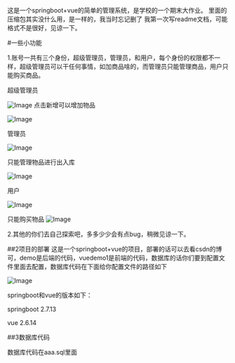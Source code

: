 这是一个springboot+vue的简单的管理系统，是学校的一个期末大作业。
里面的压缩包其实没什么用，是一样的，我当时忘记删了
我第一次写readme文档，可能格式不是很好，见谅一下。

#一些小功能

1.账号一共有三个身份，超级管理员，管理员，和用户，每个身份的权限都不一样，超级管理员可以干任何事情，如加商品啥的，而管理员只能管理商品，用户只能购买商品。

超级管理员

![Image](https://github.com/user-attachments/assets/9648ae45-18ee-4e2f-b98d-ca93f77275a2)
点击新增可以增加物品

![Image](https://github.com/user-attachments/assets/148d0c5e-5336-473e-b501-614395b86b16)

管理员

![Image](https://github.com/user-attachments/assets/d535e088-a265-4147-9352-15c04011e20c)

只能管理物品进行出入库


![Image](https://github.com/user-attachments/assets/a74c843b-d1a6-4581-8a5f-3daea8496a8d)

用户

![Image](https://github.com/user-attachments/assets/09c410d3-0965-494e-ac47-9ce00497e518)

只能购买物品
![Image](https://github.com/user-attachments/assets/4b4d5fbb-cdb5-49ec-9b90-bed40953f2b5)

2.其他的你们去自己探索吧，多多少少会有点bug，稍微见谅一下。


##2项目的部署
这是一个springboot+vue的项目，部署的话可以去看csdn的博可，demo是后端的代码，vuedemo1是前端的代码，数据库的话你们要到配置文件里面去配置，数据库代码在下面给你配置文件的路径如下

![Image](https://github.com/user-attachments/assets/87afd62c-7c71-4719-96b6-c88e3f138f17)

springboot和vue的版本如下：

springboot 2.7.13

vue 2.6.14

##3数据库代码

数据库代码在aaa.sql里面


